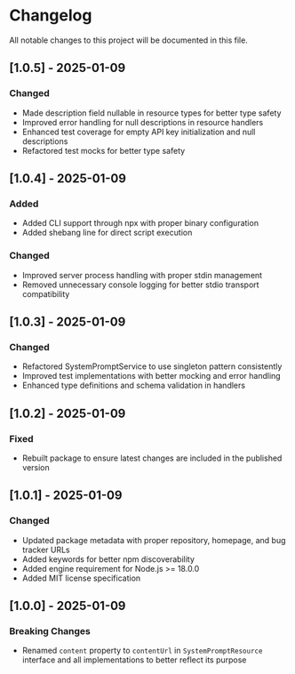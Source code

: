 # Changelog

All notable changes to this project will be documented in this file.

## [1.0.5] - 2025-01-09

### Changed

- Made description field nullable in resource types for better type safety
- Improved error handling for null descriptions in resource handlers
- Enhanced test coverage for empty API key initialization and null descriptions
- Refactored test mocks for better type safety

## [1.0.4] - 2025-01-09

### Added

- Added CLI support through npx with proper binary configuration
- Added shebang line for direct script execution

### Changed

- Improved server process handling with proper stdin management
- Removed unnecessary console logging for better stdio transport compatibility

## [1.0.3] - 2025-01-09

### Changed

- Refactored SystemPromptService to use singleton pattern consistently
- Improved test implementations with better mocking and error handling
- Enhanced type definitions and schema validation in handlers

## [1.0.2] - 2025-01-09

### Fixed

- Rebuilt package to ensure latest changes are included in the published version

## [1.0.1] - 2025-01-09

### Changed

- Updated package metadata with proper repository, homepage, and bug tracker URLs
- Added keywords for better npm discoverability
- Added engine requirement for Node.js >= 18.0.0
- Added MIT license specification

## [1.0.0] - 2025-01-09

### Breaking Changes

- Renamed `content` property to `contentUrl` in `SystemPromptResource` interface and all implementations to better reflect its purpose
